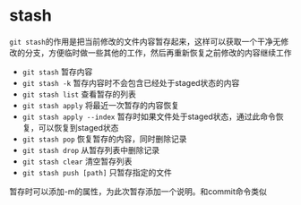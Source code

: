 # stash

`git stash`的作用是把当前修改的文件内容暂存起来，这样可以获取一个干净无修改的分支，方便临时做一些其他的工作，然后再重新恢复之前修改的内容继续工作

- `git stash` 暂存内容
- `git stash -k` 暂存内容时不会包含已经处于staged状态的内容
- `git stash list` 查看暂存的列表
- `git stash apply` 将最近一次暂存的内容恢复
- `git stash apply --index` 暂存时如果文件处于staged状态，通过此命令恢复，可以恢复到staged状态
- `git stash pop` 恢复暂存的内容，同时删除记录
- `git stash drop` 从暂存列表中删除记录
- `git stash clear` 清空暂存列表
- `git stash push [path]` 只暂存指定的文件

暂存时可以添加-m的属性，为此次暂存添加一个说明。和commit命令类似
